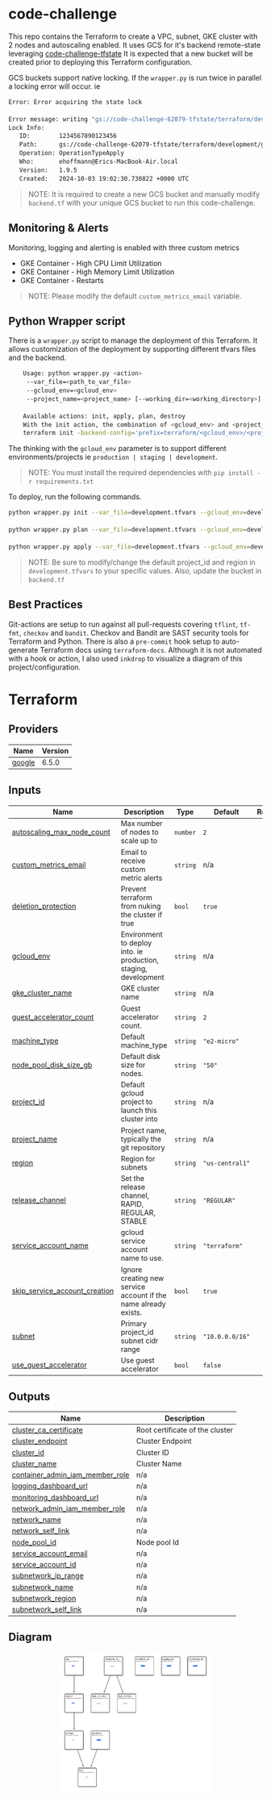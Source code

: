 # code-challenge

This repo contains the Terraform to create a VPC, subnet, GKE cluster with 2 nodes and autoscaling enabled. It uses GCS for it's backend remote-state leveraging [code-challenge-tfstate](https://github.com/2ffs2nns/code-challenge-tfstate]) It is expected that a new bucket will be created prior to deploying this Terraform configuration.

GCS buckets support native locking. If the `wrapper.py` is run twice in parallel a locking error will occur. ie

```bash
Error: Error acquiring the state lock

Error message: writing "gs://code-challenge-62079-tfstate/terraform/development/gke-code-challenge/default.tflock" failed: googleapi: Error 412: At least one of the pre-conditions you specified did not hold., conditionNotMet
Lock Info:
   ID:        1234567890123456
   Path:      gs://code-challenge-62079-tfstate/terraform/development/gke-code-challenge/default.tflock
   Operation: OperationTypeApply
   Who:       ehoffmann@Erics-MacBook-Air.local
   Version:   1.9.5
   Created:   2024-10-03 19:02:30.730822 +0000 UTC
```

>NOTE: It is required to create a new GCS bucket and manually modify `backend.tf` with your unique GCS bucket to run this code-challenge.

## Monitoring & Alerts

Monitoring, logging and alerting is enabled with three custom metrics

* GKE Container - High CPU Limit Utilization
* GKE Container - High Memory Limit Utilization
* GKE Container - Restarts

>NOTE: Please modify the default `custom_metrics_email` variable.

## Python Wrapper script

There is a `wrapper.py` script to manage the deployment of this Terraform. It allows customization of the deployment by supporting different tfvars files and the backend.

```bash
    Usage: python wrapper.py <action>
     --var_file=<path_to_var_file>
     --gcloud_env=<gcloud_env>
     --project_name=<project_name> [--working_dir=<working_directory>]

    Available actions: init, apply, plan, destroy
    With the init action, the combination of <gcloud_env> and <project_name> set the GCS backend_config. ie
    terraform init -backend-config='prefix=terraform/<gcloud_env>/<project_name>/'
```

The thinking with the `gcloud_env` parameter is to support different environments/projects ie `production | staging | development`.

>NOTE: You must install the required dependencies with `pip install -r requirements.txt`

To deploy, run the following commands.

```bash
python wrapper.py init --var_file=development.tfvars --gcloud_env=development --project_name=code-challenge-tfstate

python wrapper.py plan --var_file=development.tfvars --gcloud_env=development --project_name=code-challenge-tfstate

python wrapper.py apply --var_file=development.tfvars --gcloud_env=development --project_name=code-challenge-tfstate
```

>NOTE: Be sure to modify/change the default project_id and region in `development.tfvars` to your specific values. Also, update the bucket in `backend.tf`

## Best Practices

Git-actions are setup to run against all pull-requests covering `tflint`, `tf-fmt`, `checkov` and `bandit`. Checkov and Bandit are SAST security tools for Terraform and Python. There is also a `pre-commit` hook setup to auto-generate Terraform docs using `terraform-docs`. Although it is not automated with a hook or action, I also used `inkdrop` to visualize a diagram of this project/configuration.

<!-- BEGIN_TF_DOCS -->
# Terraform

## Providers

| Name | Version |
|------|---------|
| <a name="provider_google"></a> [google](#provider\_google) | 6.5.0 |

## Inputs

| Name | Description | Type | Default | Required |
|------|-------------|------|---------|:--------:|
| <a name="input_autoscaling_max_node_count"></a> [autoscaling\_max\_node\_count](#input\_autoscaling\_max\_node\_count) | Max number of nodes to scale up to | `number` | `2` | no |
| <a name="input_custom_metrics_email"></a> [custom\_metrics\_email](#input\_custom\_metrics\_email) | Email to receive custom metric alerts | `string` | n/a | yes |
| <a name="input_deletion_protection"></a> [deletion\_protection](#input\_deletion\_protection) | Prevent terraform from nuking the cluster if true | `bool` | `true` | no |
| <a name="input_gcloud_env"></a> [gcloud\_env](#input\_gcloud\_env) | Environment to deploy into. ie production, staging, development | `string` | n/a | yes |
| <a name="input_gke_cluster_name"></a> [gke\_cluster\_name](#input\_gke\_cluster\_name) | GKE cluster name | `string` | n/a | yes |
| <a name="input_guest_accelerator_count"></a> [guest\_accelerator\_count](#input\_guest\_accelerator\_count) | Guest accelerator count. | `string` | `2` | no |
| <a name="input_machine_type"></a> [machine\_type](#input\_machine\_type) | Default machine\_type | `string` | `"e2-micro"` | no |
| <a name="input_node_pool_disk_size_gb"></a> [node\_pool\_disk\_size\_gb](#input\_node\_pool\_disk\_size\_gb) | Default disk size for nodes. | `string` | `"50"` | no |
| <a name="input_project_id"></a> [project\_id](#input\_project\_id) | Default gcloud project to launch this cluster into | `string` | n/a | yes |
| <a name="input_project_name"></a> [project\_name](#input\_project\_name) | Project name, typically the git repository | `string` | n/a | yes |
| <a name="input_region"></a> [region](#input\_region) | Region for subnets | `string` | `"us-central1"` | no |
| <a name="input_release_channel"></a> [release\_channel](#input\_release\_channel) | Set the release channel, RAPID, REGULAR, STABLE | `string` | `"REGULAR"` | no |
| <a name="input_service_account_name"></a> [service\_account\_name](#input\_service\_account\_name) | gcloud service account name to use. | `string` | `"terraform"` | no |
| <a name="input_skip_service_account_creation"></a> [skip\_service\_account\_creation](#input\_skip\_service\_account\_creation) | Ignore creating new service account if the name already exists. | `bool` | `true` | no |
| <a name="input_subnet"></a> [subnet](#input\_subnet) | Primary project\_id subnet cidr range | `string` | `"10.0.0.0/16"` | no |
| <a name="input_use_guest_accelerator"></a> [use\_guest\_accelerator](#input\_use\_guest\_accelerator) | Use guest accelerator | `bool` | `false` | no |

## Outputs

| Name | Description |
|------|-------------|
| <a name="output_cluster_ca_certificate"></a> [cluster\_ca\_certificate](#output\_cluster\_ca\_certificate) | Root certificate of the cluster |
| <a name="output_cluster_endpoint"></a> [cluster\_endpoint](#output\_cluster\_endpoint) | Cluster Endpoint |
| <a name="output_cluster_id"></a> [cluster\_id](#output\_cluster\_id) | Cluster ID |
| <a name="output_cluster_name"></a> [cluster\_name](#output\_cluster\_name) | Cluster Name |
| <a name="output_container_admin_iam_member_role"></a> [container\_admin\_iam\_member\_role](#output\_container\_admin\_iam\_member\_role) | n/a |
| <a name="output_logging_dashboard_url"></a> [logging\_dashboard\_url](#output\_logging\_dashboard\_url) | n/a |
| <a name="output_monitoring_dashboard_url"></a> [monitoring\_dashboard\_url](#output\_monitoring\_dashboard\_url) | n/a |
| <a name="output_network_admin_iam_member_role"></a> [network\_admin\_iam\_member\_role](#output\_network\_admin\_iam\_member\_role) | n/a |
| <a name="output_network_name"></a> [network\_name](#output\_network\_name) | n/a |
| <a name="output_network_self_link"></a> [network\_self\_link](#output\_network\_self\_link) | n/a |
| <a name="output_node_pool_id"></a> [node\_pool\_id](#output\_node\_pool\_id) | Node pool Id |
| <a name="output_service_account_email"></a> [service\_account\_email](#output\_service\_account\_email) | n/a |
| <a name="output_service_account_id"></a> [service\_account\_id](#output\_service\_account\_id) | n/a |
| <a name="output_subnetwork_ip_range"></a> [subnetwork\_ip\_range](#output\_subnetwork\_ip\_range) | n/a |
| <a name="output_subnetwork_name"></a> [subnetwork\_name](#output\_subnetwork\_name) | n/a |
| <a name="output_subnetwork_region"></a> [subnetwork\_region](#output\_subnetwork\_region) | n/a |
| <a name="output_subnetwork_self_link"></a> [subnetwork\_self\_link](#output\_subnetwork\_self\_link) | n/a |
<!-- END_TF_DOCS -->

## Diagram

<div align=center>
<img src="diagram.svg" alt="diagram" width="300"/>
</div>
